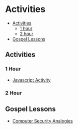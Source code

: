 # Activities
* [Activities](#activities)
	* [1 hour](#1_hour)
	* [2 hour](#2_hour)
* [Gospel Lessons](#gospel_lessons)

<h2 id="activities">Activities</h2>

<h3 id="1_hour">1 Hour</h3>

* [Javascript Activity](/javascript_activity)

<h3 id="2_hour">2 Hour</h3>

<h2 id="gospel_lesson">Gospel Lessons</h2>

* [Computer Security Analogies](/compsec_analogies)




